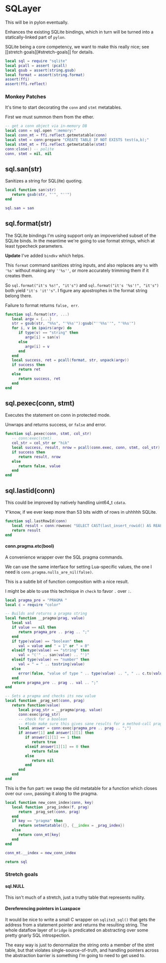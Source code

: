 # SQLayer

This will be in pylon eventually.


Enhances the existing SQLite bindings, which in turn will be turned into a
statically-linked part of ``pylon``.


SQLite being a core competency, we want to make this really nice; see
[[stretch goals][#stretch-goals]] for details.

```lua
local sql = require "sqlite"
local pcall = assert (pcall)
local gsub = assert(string.gsub)
local format = assert(string.format)
assert(ffi)
assert(ffi.reflect)
```
### Monkey Patches

It's time to start decorating the ``conn`` and ``stmt`` metatables.


First we must summon them from the ether.

```lua
-- get a conn object via in-memory DB
local conn = sql.open ":memory:"
local conn_mt = ffi.reflect.getmetatable(conn)
local stmt = conn:prepare "CREATE TABLE IF NOT EXISTS test(a,b);"
local stmt_mt = ffi.reflect.getmetatable(stmt)
conn:close() -- polite
conn, stmt = nil, nil
```
## sql.san(str)

Sanitizes a string for SQL(ite) quoting.

```lua
local function san(str)
   return gsub(str, "'", "''")
end

sql.san = san
```
## sql.format(str)

The SQLite bindings I'm using support only an impoverished subset of the
SQLite binds.  In the meantime we're going to use format strings, which at
least typecheck parameters.


**Update** I've added ``bindkv`` which helps.


This ``format`` command sanitizes string inputs, and also replaces any ``%s``
with ``'%s'`` without making any ``''%s''``, or more accurately trimming them
if it creates them.


So ``sql.format("it's %s!", "it's")`` and ``sql.format("it's '%s'!", "it's")``
both yield ``"it's 'it''s"``.  I figure any apostrophes in the format string
belong there.


Failure to format returns ``false, err``.

```lua
function sql.format(str, ...)
   local argv = {...}
   str = gsub(str, "%%s", "'%%s'"):gsub("''%%s''", "'%%s'")
   for i, v in ipairs(argv) do
      if type(v) == "string" then
         argv[i] = san(v)
      else
         argv[i] = v
      end
   end
   local success, ret = pcall(format, str, unpack(argv))
   if success then
      return ret
   else
      return success, ret
   end
end
```
## sql.pexec(conn, stmt)

Executes the statement on conn in protected mode.


Unwraps and returns success, or ``false`` and error.

```lua
function sql.pexec(conn, stmt, col_str)
   -- conn:exec(stmt)
   col_str = col_str or "hik"
   local success, result, nrow = pcall(conn.exec, conn, stmt, col_str)
   if success then
      return result, nrow
   else
      return false, value
   end
end
```
## sql.lastid(conn)

This could be improved by natively handling uint64_t ``cdata``.


Y'know, if we ever keep more than 53 bits width of rows in uhhhhh SQLite.

```lua
function sql.lastRowId(conn)
   local result = conn:rowexec "SELECT CAST(last_insert_rowid() AS REAL)"
   return result
end
```
#### conn.pragma.etc(bool)

A convenience wrapper over the SQL pragma commands.


We can use the same interface for setting Lua-specific values, the one I need
is ``conn.pragma.nulls_are_nil(false)``.


This is a subtle bit of function composition with a nice result.


I might be able to use this technique in ``check`` to favor ``.`` over ``:``.

```lua
local pragma_pre = "PRAGMA "
local c = require "color"

-- Builds and returns a pragma string
local function __pragma(prag, value)
   local val
   if value == nil then
      return pragma_pre .. prag .. ";"
   end
   if type(value) == "boolean" then
      val = value and " = 1" or " = 0"
   elseif type(value) == "string" then
      val = "('" .. san(value) .. "')"
   elseif type(value) == "number" then
      val = " = " .. tostring(value)
   else
      error(false, "value of type " .. type(value) .. ", " .. c.ts(value))
   end
   return pragma_pre .. prag .. val .. ";"
end

-- Sets a pragma and checks its new value
local function _prag_set(conn, prag)
   return function(value)
      local prag_str = __pragma(prag, value)
      conn:exec(prag_str)
      -- check for a boolean
      -- #todo make sure this gives sane results for a method-call pragma
      local answer = conn:exec(pragma_pre .. prag .. ";")
      if answer[1] and answer[1][1] then
         if answer[1][1] == 1 then
            return true
         elseif answer[1][1] == 0 then
            return false
         else
            return nil
         end
      end
   end
end
```

This is the fun part: we swap the old metatable for a function which closes
over our ``conn``, passing it along to the pragma.

```lua
local function new_conn_index(conn, key)
   local function _prag_index(f, prag)
      return _prag_set(conn, prag)
   end
   if key == "pragma" then
      return setmetatable({}, {__index = _prag_index})
   else
      return conn_mt[key]
   end
end

conn_mt.__index = new_conn_index
```
```lua
return sql
```
### Stretch goals



#### sql.NULL

This isn't much of a stretch, just a truthy table that represents nullity.


#### Dereferencing pointers in Luaspace

It would be nice to write a small C wrapper on ``sqlite3_sql()`` that gets the
address from a statement pointer and returns the resulting string.  The whole
dataflow layer of ``bridge`` is predicated on abstracting over some pretty
gnarly SQL introspection.


The easy way is just to denormalize the string onto a member of the stmt
table, but that violates single-source-of-truth, and handling pointers across
the abstraction barrier is something I'm going to need to get used to.










